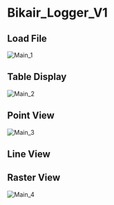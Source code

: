 # Bikair_Logger_V1



## Load File

![Main_1](C:\Users\Cowboybebop\Documents\EAGLE\AQ_Project\ShinyApp\Bikair_Logger_V1\Resources\Main_1.JPG)

## Table Display

![Main_2](C:\Users\Cowboybebop\Documents\EAGLE\AQ_Project\ShinyApp\Bikair_Logger_V1\Resources\Main_2.JPG)

## Point View

![Main_3](C:\Users\Cowboybebop\Documents\EAGLE\AQ_Project\ShinyApp\Bikair_Logger_V1\Resources\Main_3.JPG)

## Line View

## Raster View

![Main_4](C:\Users\Cowboybebop\Documents\EAGLE\AQ_Project\ShinyApp\Bikair_Logger_V1\Resources\Main_4.JPG)